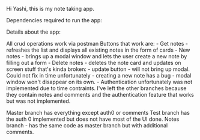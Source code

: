 Hi Yashi, this is my note taking app.

Dependencies required to run the app: 


Details about the app:

All crud operations work via postman
Buttons that work are: - Get notes - refreshes the list and displays all existing notes in the form of cards - New notes - brings up a modal window and lets the user create a new note by filling out a form - Delete notes - deletes the note card and updates on screen
stuff that's kinda broken: - update button - will not bring up modal. Could not fix in time unfortunately - creating a new note has a bug - modal window won't disappear on its own. - Authentication unfortunately was not implemented due to time contraints.
I've left the other branches because they contain notes and comments and the authentication feature that works but was not implemented.

Master branch has everything except auth0 or comments Test branch has the auth 0 implemented but does not have most of the UI done. Notes branch - has the same code as master branch but with additional comments.


